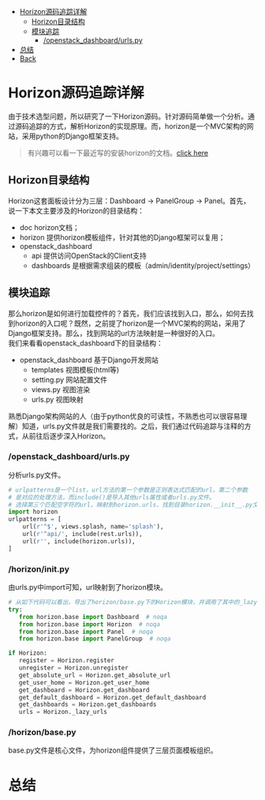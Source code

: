 * [Horizon源码追踪详解](#horizon源码追踪详解)
	* [Horizon目录结构](#horizon目录结构)
	* [模块追踪](#模块追踪)
		* [/openstack_dashboard/urls.py](#openstack_dashboardurlspy)
* [总结](#总结)
* [Back](/cloud/openstack/)


# Horizon源码追踪详解
由于技术选型问题，所以研究了一下Horizon源码。针对源码简单做一个分析。通过源码追踪的方式，解析Horizon的实现原理。而，horizon是一个MVC架构的网站，采用python的Django框架支持。
> 有兴趣可以看一下最近写的安装horizon的文档。[click here](/virtualization/openstack/horizon/install.md)

## Horizon目录结构
Horizon这套面板设计分为三层：Dashboard -> PanelGroup -> Panel。首先，说一下本文主要涉及的Horizon的目录结构：<br>
- doc horizon文档；
- horizon 提供horizon模板组件，针对其他的Django框架可以复用；
- openstack_dashboard 
    - api 提供访问OpenStack的Client支持
    - dashboards 是根据需求组装的模板（admin/identity/project/settings）

## 模块追踪
   那么horizon是如何进行加载控件的？首先，我们应该找到入口，那么，如何去找到horizon的入口呢？既然，之前提了horizon是一个MVC架构的网站，采用了Django框架支持。那么，找到网站的url方法映射是一种很好的入口。<br>
我们来看看openstack_dashboard下的目录结构：
- openstack_dashboard 基于Django开发网站
    - templates 视图模板(html等)
    - setting.py 网站配置文件
    - views.py 视图渲染
    - urls.py 视图映射 <br>

熟悉Django架构网站的人（由于python优良的可读性，不熟悉也可以很容易理解）知道，urls.py文件就是我们需要找的。之后，我们通过代码追踪与注释的方式，从前往后逐步深入Horizon。

### /openstack_dashboard/urls.py
分析urls.py文件。
```py
# urlpatterns是一个list，url方法的第一个参数是正则表达式匹配的url，第二个参数
# 是对应的处理方法，而include()是导入其他urls属性或者urls.py文件。
# 选择第三个匹配空字符的url，映射到horizon.urls，找到目录horizon.__init__.py文件
import horizon
urlpatterns = [
    url(r'^$', views.splash, name='splash'),
    url(r'^api/', include(rest.urls)),
    url(r'', include(horizon.urls)),
]
```

 ### /horizon/__init__.py
 由urls.py中import可知，url映射到了horizon模块。
 ```py
 # 从如下代码可以看出，导出了horizon/base.py下的Horizon模块，并调用了其中的_lazy_urls方法。
 try:
    from horizon.base import Dashboard  # noqa
    from horizon.base import Horizon  # noqa
    from horizon.base import Panel  # noqa
    from horizon.base import PanelGroup  # noqa
 
 if Horizon:
    register = Horizon.register
    unregister = Horizon.unregister
    get_absolute_url = Horizon.get_absolute_url
    get_user_home = Horizon.get_user_home
    get_dashboard = Horizon.get_dashboard
    get_default_dashboard = Horizon.get_default_dashboard
    get_dashboards = Horizon.get_dashboards
    urls = Horizon._lazy_urls
 ```
 
 ### /horizon/base.py
 base.py文件是核心文件，为horizon组件提供了三层页面模板组织。





# 总结